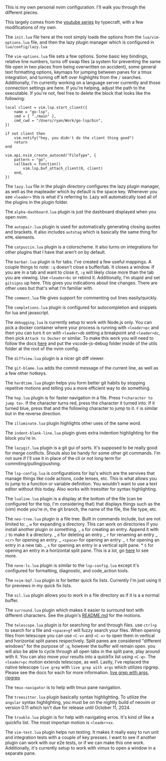 This is my own personal nvim configuration. I'll walk you through the different pieces.

This largely comes from the [youtube series](https://www.youtube.com/playlist?list=PLsz00TDipIffreIaUNk64KxTIkQaGguqn) by typecraft, with a few modifications of my own.

The `init.lua` file here at the root simply loads the options from the `lua/vim-options.lua` file, and then the lazy plugin manager which is configured in `lua/config/lazy.lua`

The `vim-options.lua` file sets a few options. Some basic key bindings, relative line numbers, turns off swap files (a system for preventing the same file open in two places from being overwritten on accident), some general text formatting options, keymaps for jumping between panes for a tmux integration, and turning off left over highlights from the `/` searches. Additionally, I'm currently working on a language server currently and those connection settings are here. If you're helping, adjust the path to the executable. If you're not, feel free to delete the block that looks like the following:

```
local client = vim.lsp.start_client({
	name = "go-lsp",
	cmd = { "./main" },
	cmd_cwd = "/Users/ryan/Work/go-lsp/bin",
})

if not client then
	vim.notify("hey, you didn't do the client thing good")
	return
end

vim.api.nvim_create_autocmd("FileType", {
	pattern = "go",
	callback = function()
		vim.lsp.buf_attach_client(0, client)
	end,
})
```

The `lazy.lua` file in the plugin directory configures the lazy plugin manager, as well as the mapleader which by default is the space key. Whenever you see `<leader>` this is what it's referring to. Lazy will automatically load all of the plugins in the plugin folder.

The `alpha-dashboard.lua` plugin is just the dashboard displayed when you open nvim.

The `autopair.lua` plugin is used for automatically generating closing quotes and brackets. It also includes `autotag` which is basically the same thing for `HTML` elements.

The `catpuccin.lua` plugin is a colorscheme. It also turns on integrations for other plugins that I have that aren't on by default.

The `barbar.lua` plugin is for tabs. I've created a few useful mappings. A couple things to note: `:q` doesn't close a buffer/tab. It closes a window. If you are in a tab and want to close it, `:q` will likely close more than the tab you are viewing. Use `<leader>bc` or rebind it. Additionally, I'm stupid and set `gitsigns` up here. This gives you indications about line changes. There are other uses but that's what I'm familiar with.

The `comment.lua` file gives support for commenting out lines easily/quickly.

The `completions.lua` plugin is configured for autocompletion and snippets for lua and javascript.

The `debugging.lua` is currently setup to work with Node.js only. You can pick a docker container where your process is running with `<leader>pc` and then you can turn it on with `<leader>db` setting a breakpoint and `<leader>dc`, then pick `Attack to Docker` or similar. To make this work you will need to follow the docs [here](https://github.com/microsoft/vscode-js-debug) and put the vscode-js-debug folder inside of the utils folder at the root of the nvim config.

The `diffview.lua` plugin is a nicer git diff viewer.

The `git-blame.lua` adds the commit message of the current line, as well as a few other hotkeys.

The `hardtime.lua` plugin helps you form better git habits by stopping repetitve motions and telling you a more efficient way to do something.

The `hop.lua` plugin is for faster navigation in a file. Press `f<character to jump to>`. If the character turns red, press the character it turned into. If it turned blue, press that and the following character to jump to it. `F` is similar but in the reverse direction.

The `illuminate.lua` plugin highlights other uses of the same word.

The `indent-blank-line.lua` plugin gives extra indention highlighting for the block you're in.

The `lazygit.lua` plugin is a git gui of sorts. It's supposed to be really good for merge conflicts. Shouls also be handy for some other git commands. I'm not sure if I'll use it in place of the cli or not long term for commiting/pulling/pushing.

The `lsp-config.lua` is configurations for lsp's which are the servives that manage things like code actions, code lenses, etc. This is what allows you to jump to a function or variable definition. You wouldn't want to use a text editor without this today. Also works with treesitter for syntax highlighting.

The `lualine.lua` plugin is a display at the bottom of the file (can be configured for the top, I'm considering that) that displays things such as the (vim) mode you're in, the git branch, the name of the file, the file type, etc.

The `neo-tree.lua` plugin is a file tree. Built in commands include, but are not limited to:
_ `w` for expanding a directory. This can work on directories if you install another plugin or something.
_ `a` for creating an entry. Append it with `/` to make it a directory.
_ `d` for deleting an entry
_ `r` for renaming an entry
_ `<cr>` for opening an entry.
_ `<space>` for opening an entry.
_ `t` for opening an entry in a new tab.
_ `s` for opening an entry in a vertical split pane. \* `S` for opening an entry in a horizontal split pane.
This is a lot, go [here](https://github.com/nvim-neo-tree/neo-tree.nvim#:~:text=%3D%20true%2C%0A%20%20%20%20%20%20%20%20%20%20%7D%2C-,mappings,-%3D%20%7B%0A%20%20%20%20%20%20%20%20%20%20%20%20%5B%22) to see more.

The `none-ls.lua` plugin is similar to the `lsp-config.lua` except it's configured for formatting, diagnostic, and code_action tools.

The `nvim-bqf.lua` plugin is for better quick fix lists. Currently I'm just using it for previews in my quick fix lists.

The `oil.lua` plugin allows you to work in a file directory as if it is a a normal buffer.

The `surround.lua` plugin which makes it easier to surround text with different characters. See the plugin's [README.md](init.lua) for the motions.

The `telescope.lua` plugin is for searching for and through files. use `ctrl+p` to search for a file and `<space>gf` will fuzzy search your files.
When opening files from telescope you can use `<C-v>` and `<C-x>` to open them in vertical and horizontal split panes respectively.
Split panes are considered "different windows" for the purpose of `:q`, however the buffer will remain open. you will also be able to cycle through all open tabs in the split pane, play around with it. You can also move your results into a quickfix list using `<C-q>`. The `<leader>pc` motion extends telescope, as well. Lastly, I've replaced the native telescope `live grep` with `live grep with args` which utilizes ripgrep. Please see the docs for each for more information. [live grep with args](https://github.com/nvim-telescope/telescope-live-grep-args.nvim), [ripgrep](https://github.com/BurntSushi/ripgrep)

The `tmux-navigator` is to help with tmux pane navigation.

The `treesitter.lua` plugin basically syntax highlighting. To utilize the `angular` syntax highlighting, you must be on the nightly build of neovim or version 0.11 which isn't due for release until October 11, 2024.

The `trouble.lua` plugin is for help with navigating erros. It's kind of like a quickfix list. The most importan motion is `<leader>xx`.

The `vim-test.lua` plugin helps run testing. It makes it really easy to run unit and integration tests with a couple of key presses. I want to see if another plugin can work with our e2e tests, or if we can make this one work. Additionally, it's currently setup to work with vimux to open a window in a separate pane.
